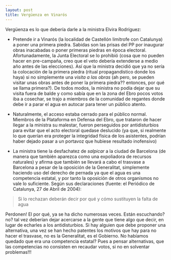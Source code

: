 ```yaml
---
layout: post
title: Vergüenza en Vinarós
---
```


Vergüenza es lo que debería darle a la ministra Elvira Rodríguez:

- Pretende ir a Vinarós (la localidad de Castellón limítrofe con Catalunya) a poner una primera piedra. Sabidas son las prisas del PP por inaugurar obras inacabadas o poner primeras piedras en época electoral. Afortunadamente, la Junta Electoral se lo prohibió (cosa que no pueden hacer en pre-campaña, creo que el veto debería extenderse a medio año antes de las elecciones). Así que la ministra decidió que ya no sería la colocación de la primera piedra (ritual propagandístico donde los haya) si no simplemente una <em>visita a las obras</em> (ah pero, se pueden visitar unas obras antes de poner la primera piedra?? entonces, por qué se llama primera?). De todos modos, la ministra no podía dejar que su visita fuera de balde y como sabía que en la zona del Ebro pocos votos iba a cosechar, se trajo a miembros de la comunidad de regantes donde debe ir a parar el agua en autocar para tener un público atento.

- Naturalmente, el acceso estaba cerrado para el público normal. Miembros de la Plataforma en Defensa del Ebro, que trataron de hacer llegar a la ministra su malestar, fueron perseguidos por antidisturbios para evitar que el acto electoral quedase deslucido (ya que, si realmente lo que querían era proteger la integridad física de los asistentes, podrían haber dejado pasar a un portavoz que hubiese resultado inofensivo)

- La ministra tiene la desfachatez de <em>salpicar</em> a la ciudad de Barcelona (de manera que también aparezca como una expoliadora de recursos naturales) y afirma que también se llevará a cabo el trasvase a Barcelona a pesar de la oposición de la Generalitat, simplemente haciendo uso del derecho de pernada ya que el agua es una competencia estatal, y por tanto la oposición de otros organismos no vale lo suficiente. Según sus declaraciones (fuente: el Periódico de Catalunya, 27 de Abril de 2004):


<blockquote cite="http://www.elperiodico.com/default.asp?idpublicacio_PK=5&idioma=CAS&idnoticia_PK=101493&idseccio_PK=11&h=040227">
Si lo rechazan deberán decir por qué y cómo sustituyen la falta de agua</blockquote>


Perdonen! El por qué, ya se ha dicho numerosas veces. Están escuchando? no? tal vez deberían dejar acercarse a la gente que tiene algo que decir, en lugar de echarles a los antidisturbios. Si hay alguien que debe proponer una alternativa, una vez se han hecho patentes  los motivos que hay para no hacer el trasvase, no es la Generalitat, es el Gobierno. No habíamos quedado que era una competencia estatal? Pues a pensar alternativas, que las competencias no consisten en recaudar votos, si no en solventar problemas!!!
